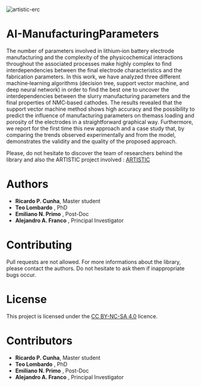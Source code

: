 ![artistic-erc](https://user-images.githubusercontent.com/50483699/107214721-9c558680-6a0a-11eb-9cab-19a2f3829127.png)

AI-ManufacturingParameters
========================================================

The number of parameters involved in lithium‐ion battery electrode manufacturing and the complexity of the physicochemical interactions throughout the associated processes make highly complex to find interdependencies between the final electrode characteristics and the fabrication parameters. In this work, we have analyzed three different machine‐learning algorithms (decision tree, support vector machine, and deep neural network) in order to find the best one to uncover the interdependencies between the slurry manufacturing parameters and the final properties of NMC‐based cathodes. The results revealed that the support vector machine method shows high accuracy and the possibility to predict the influence of manufacturing parameters on themass loading and porosity of the electrodes in a straightforward graphical way. Furthermore, we report for the first time this new approach and a case study that, by comparing the trends observed experimentally and from the model, demonstrates the validity and the quality of the proposed approach.


Please, do not hesitate to discover the team of researchers behind the library and also the ARTISTIC project involved : [ARTISTIC](https://www.u-picardie.fr/erc-artistic/?L=0)

 Authors
 ========================================================
  - **Ricardo P. Cunha**, Master student
  - **Teo Lombardo** , PhD
  - **Emiliano N. Primo** , Post-Doc
  - **Alejandro A. Franco** , Principal Investigator
  
 Contributing 
========================================================


 Pull requests are not allowed. For more informations about the library, please contact the authors. Do not hesitate to ask them if inappropriate bugs occur.
 
 License
========================================================

This project is licensed under the [CC BY-NC-SA 4.0](https://creativecommons.org/licenses/by-nc-sa/4.0/) licence.


 Contributors
========================================================
  - **Ricardo P. Cunha**, Master student
  - **Teo Lombardo** , PhD
  - **Emiliano N. Primo** , Post-Doc
  - **Alejandro A. Franco** , Principal Investigator




